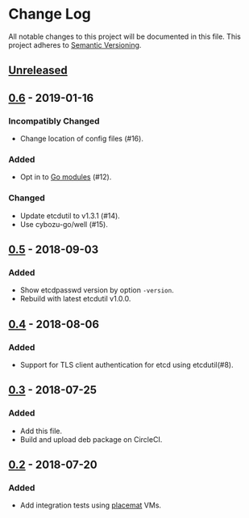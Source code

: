# Change Log

All notable changes to this project will be documented in this file.
This project adheres to [Semantic Versioning](http://semver.org/).

## [Unreleased]

## [0.6] - 2019-01-16

### Incompatibly Changed
- Change location of config files (#16).

### Added
- Opt in to [Go modules](https://github.com/golang/go/wiki/Modules) (#12).

### Changed
- Update etcdutil to v1.3.1 (#14).
- Use cybozu-go/well (#15).

## [0.5] - 2018-09-03

### Added
- Show etcdpasswd version by option `-version`.
- Rebuild with latest etcdutil v1.0.0.

## [0.4] - 2018-08-06

### Added

- Support for TLS client authentication for etcd using etcdutil(#8).

## [0.3] - 2018-07-25

### Added
- Add this file.
- Build and upload deb package on CircleCI.

## [0.2] - 2018-07-20

### Added
- Add integration tests using [placemat][] VMs.

[placemat]: https://github.com/cybozu-go/placemat
[etcdutil]: https://github.com/cybozu-go/etcdutil
[Unreleased]: https://github.com/cybozu-go/etcdpasswd/compare/v0.6...HEAD
[0.6]: https://github.com/cybozu-go/etcdpasswd/compare/v0.5...v0.6
[0.5]: https://github.com/cybozu-go/etcdpasswd/compare/v0.4...v0.5
[0.4]: https://github.com/cybozu-go/etcdpasswd/compare/v0.3...v0.4
[0.3]: https://github.com/cybozu-go/etcdpasswd/compare/v0.2...v0.3
[0.2]: https://github.com/cybozu-go/etcdpasswd/compare/v0.1...v0.2
